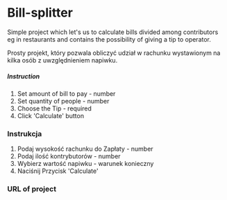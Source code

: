 # Bill-splitter

Simple project which let's us to calculate bills divided among contributors eg in restaurants and contains the possibility of giving a tip to operator.

Prosty projekt, który pozwala obliczyć udział w rachunku wystawionym na kilka osób z uwzględnieniem napiwku.

##### Instruction

1. Set amount of bill to pay - number
2. Set quantity of people - number
3. Choose the Tip - required
4. Click 'Calculate' button

### Instrukcja

1. Podaj wysokość rachunku do Zapłaty - number
2. Podaj ilość kontrybutorów - number
3. Wybierz wartość napiwku - warunek konieczny
4. Naciśnij Przycisk 'Calculate'

### URL of project
